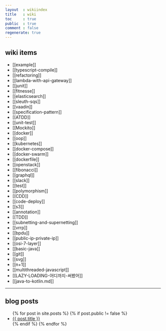 ```yaml
---
layout  : wikiindex
title   : wiki
toc     : true
public  : true
comment : false
regenerate: true
---
```


## wiki items

* [[example]]
* [[typescript-compile]]
* [[refactoring]]
* [[lambda-with-api-gateway]]
* [[junit]]
* [[fitnesse]]
* [[elasticsearch]]
* [[sleuth-sqs]]
* [[vaadin]]
* [[specification-pattern]]
* [[ATDD]]
* [[unit-test]]
* [[Mockito]]
* [[docker]]
* [[oop]]
* [[kubernetes]]
* [[docker-compose]]
* [[docker-swarm]]
* [[dockerfile]]
* [[openstack]]
* [[fibonacci]]
* [[graphql]]
* [[slack]]
* [[test]]
* [[polymorphism]]
* [[CDD]]
* [[code-deploy]]
* [[s3]]
* [[annotation]]
* [[TDD]]
* [[subnetting-and-supernetting]]
* [[vrrp]]
* [[bpdu]]
* [[public-ip-private-ip]]
* [[osi-7-layer]]
* [[basic-java]]
* [[git]]
* [[svg]]
* [[n+1]]
* [[multithreaded-javascript]]
* [[LAZY-LOADING-어디까지-써봤어]]
* [[java-to-kotlin.md]]

---

## blog posts
<div>
    <ul>
{% for post in site.posts %}
    {% if post.public != false %}
        <li>
            <a class="post-link" href="{{ post.url | prepend: site.baseurl }}">
                {{ post.title }}
            </a>
        </li>
    {% endif %}
{% endfor %}
    </ul>
</div>

